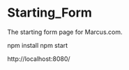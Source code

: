 # Starting_Form
The starting form page for Marcus.com.

npm install
npm start

http://localhost:8080/
